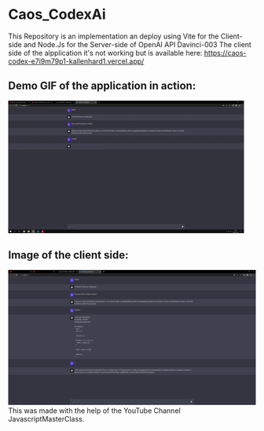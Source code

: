# Caos_CodexAi
This Repository is an implementation an deploy using Vite for the Client-side and Node.Js for the Server-side of OpenAI API Davinci-003
The client side of the alpplication it's not working but is available here: 
https://caos-codex-e7i9m79p1-kallenhard1.vercel.app/

## Demo GIF of the application in action:
![](https://github.com/Kallenhard1/Caos_CodexAi/blob/main/assets/chat.gif)
## Image of the client side:
![](https://github.com/Kallenhard1/Caos_CodexAi/blob/main/assets/01.png)
This was made with the help of the YouTube Channel JavascriptMasterClass.
